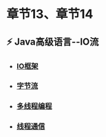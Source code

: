 # 章节13、章节14   
## ⚡ Java高级语言--IO流    
 - ### [IO框架](章节13(课时130~课时132).md)  
 - ### [字节流](章节13(课时133~课时135).md)  
 - ### [多线程编程](章节12(课时127).md)  
 - ### [线程通信](章节12(课时128).md)   

